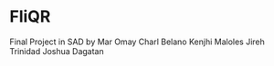# FliQR

Final Project in SAD
by Mar Omay
   Charl Belano
   Kenjhi Maloles
   Jireh Trinidad
   Joshua Dagatan
